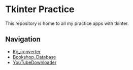 # Tkinter Practice

This repository is home to all my practice apps with tkinter.

## Navigation

- [Kg_converter](https://github.com/haelmj/Tkinter-Practice/tree/main/Kg_converter)
- [Bookshop_Database](https://github.com/haelmj/Tkinter-Practice/tree/main/Bookshop_Database)
- [YouTubeDownloader](https://github.com/haelmj/Tkinter-Practice/tree/main/YoutubeDownloader)